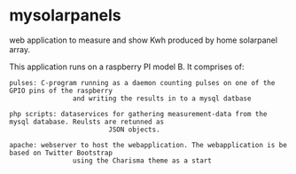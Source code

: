 mysolarpanels
=============

web application to measure and show Kwh produced by home solarpanel array.

This application runs on a raspberry PI model B. It comprises of:

	pulses: C-program running as a daemon counting pulses on one of the GPIO pins of the raspberry 
					and writing the results in to a mysql datbase
	
	php scripts: dataservices for gathering measurement-data from the mysql database. Reulsts are retunned as 
							 JSON objects.
	
	apache:	webserver to host the webapplication. The webapplication is be based on Twitter Bootstrap
					using the Charisma theme as a start
